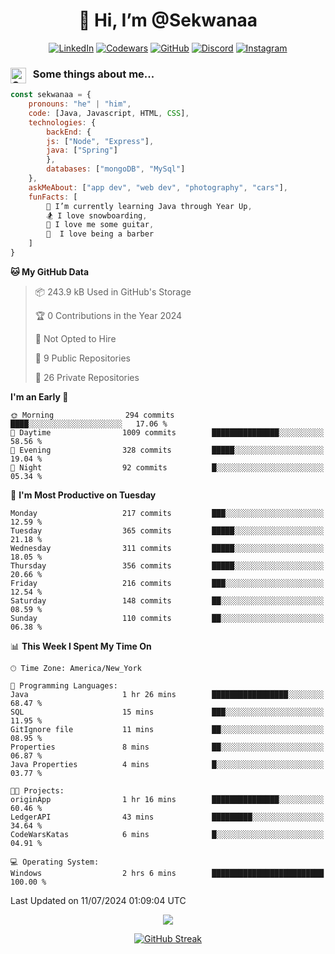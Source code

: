 <h1 align="center" style="font-size = 20px;">👋 Hi, I’m @Sekwanaa</h1>

<div align="center">
	
<a href="https://www.linkedin.com/in/chrisskchia/" target="blank">![LinkedIn](https://img.shields.io/badge/linkedin-%230077B5.svg?style=for-the-badge&logo=linkedin&logoColor=white)</a>
<a href="https://www.codewars.com/users/sekwanaa" target="blank">![Codewars](https://img.shields.io/badge/Codewars-B1361E?style=for-the-badge&logo=codewars&logoColor=grey)</a>
<a href="https://github.com/sekwanaa" target="blank">![GitHub](https://img.shields.io/badge/github-%23121011.svg?style=for-the-badge&logo=github&logoColor=white)</a>
<a href="https://discordapp.com/users/181891769414189056" target="blank">![Discord](https://img.shields.io/badge/Discord-%235865F2.svg?style=for-the-badge&logo=discord&logoColor=white)</a>
<a href="https://www.instagram.com/sekwanaa/" target="blank">![Instagram](https://img.shields.io/badge/Instagram-%23E4405F.svg?style=for-the-badge&logo=Instagram&logoColor=white)</a>

</div>

### <img align="left" alt="Coding" height="25" src="https://media.tenor.com/2aSuT7p_a_UAAAAi/peachcat-cat.gif"> &nbsp; Some things about me...

``` javascript
const sekwanaa = {
	pronouns: "he" | "him",
	code: [Java, Javascript, HTML, CSS],
	technologies: {
		backEnd: {
		js: ["Node", "Express"],
		java: ["Spring"]
		},
		databases: ["mongoDB", "MySql"]
	},
 	askMeAbout: ["app dev", "web dev", "photography", "cars"],
 	funFacts: [
		🌱 I’m currently learning Java through Year Up,
		🏂 I love snowboarding,
		🎸 I love me some guitar,
		💈  I love being a barber
	]
}
```
<!--Github Stats-->

<!--START_SECTION:waka-->
**🐱 My GitHub Data** 

> 📦 243.9 kB Used in GitHub's Storage 
 > 
> 🏆 0 Contributions in the Year 2024
 > 
> 🚫 Not Opted to Hire
 > 
> 📜 9 Public Repositories 
 > 
> 🔑 26 Private Repositories 
 > 
**I'm an Early 🐤** 

```text
🌞 Morning                294 commits         ████░░░░░░░░░░░░░░░░░░░░░   17.06 % 
🌆 Daytime                1009 commits        ███████████████░░░░░░░░░░   58.56 % 
🌃 Evening                328 commits         █████░░░░░░░░░░░░░░░░░░░░   19.04 % 
🌙 Night                  92 commits          █░░░░░░░░░░░░░░░░░░░░░░░░   05.34 % 
```
📅 **I'm Most Productive on Tuesday** 

```text
Monday                   217 commits         ███░░░░░░░░░░░░░░░░░░░░░░   12.59 % 
Tuesday                  365 commits         █████░░░░░░░░░░░░░░░░░░░░   21.18 % 
Wednesday                311 commits         █████░░░░░░░░░░░░░░░░░░░░   18.05 % 
Thursday                 356 commits         █████░░░░░░░░░░░░░░░░░░░░   20.66 % 
Friday                   216 commits         ███░░░░░░░░░░░░░░░░░░░░░░   12.54 % 
Saturday                 148 commits         ██░░░░░░░░░░░░░░░░░░░░░░░   08.59 % 
Sunday                   110 commits         ██░░░░░░░░░░░░░░░░░░░░░░░   06.38 % 
```


📊 **This Week I Spent My Time On** 

```text
🕑︎ Time Zone: America/New_York

💬 Programming Languages: 
Java                     1 hr 26 mins        █████████████████░░░░░░░░   68.47 % 
SQL                      15 mins             ███░░░░░░░░░░░░░░░░░░░░░░   11.95 % 
GitIgnore file           11 mins             ██░░░░░░░░░░░░░░░░░░░░░░░   08.95 % 
Properties               8 mins              ██░░░░░░░░░░░░░░░░░░░░░░░   06.87 % 
Java Properties          4 mins              █░░░░░░░░░░░░░░░░░░░░░░░░   03.77 % 

🐱‍💻 Projects: 
originApp                1 hr 16 mins        ███████████████░░░░░░░░░░   60.46 % 
LedgerAPI                43 mins             █████████░░░░░░░░░░░░░░░░   34.64 % 
CodeWarsKatas            6 mins              █░░░░░░░░░░░░░░░░░░░░░░░░   04.91 % 

💻 Operating System: 
Windows                  2 hrs 6 mins        █████████████████████████   100.00 % 
```


 Last Updated on 11/07/2024 01:09:04 UTC
<!--END_SECTION:waka-->


<div align="center">
	
![](https://komarev.com/ghpvc/?username=sekwanaa&label=GITHUB-VISITORS&style=for-the-badge&abbreviated=true)

<div>

[![GitHub Streak](https://github-readme-streak-stats.herokuapp.com/?user=sekwanaa)](https://git.io/streak-stats)
 
</div>
 
</div>


<!---
# CERTIFICATES
### Google IT Automation with Python Specialization

>***Coursera --- Issued September 2022***
Online certificate issued by Coursera building skills using Git, Github, and Python

### Google IT Support Certificate
>***Coursera --- Issued November 2021***
Online certificate issued by Coursera building foundational skills including
troubleshooting and customer service, networking, operating systems, system
administration, and security.
--->

<!---
Jiggly-sensation/Jiggly-sensation is a ✨ special ✨ repository because its `README.md` (this file) appears on your GitHub profile.
You can click the Preview link to take a look at your changes.
--->



